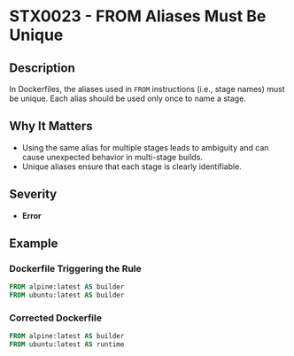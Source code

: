 # STX0023 - FROM Aliases Must Be Unique

## Description

In Dockerfiles, the aliases used in `FROM` instructions (i.e., stage names) must be unique.  Each alias should be used only once to name a stage.

## Why It Matters

- Using the same alias for multiple stages leads to ambiguity and can cause unexpected behavior in multi-stage builds.
- Unique aliases ensure that each stage is clearly identifiable.

## Severity

- **Error**

## Example

### Dockerfile Triggering the Rule

```dockerfile
FROM alpine:latest AS builder
FROM ubuntu:latest AS builder
```

### Corrected Dockerfile

```dockerfile
FROM alpine:latest AS builder
FROM ubuntu:latest AS runtime
```